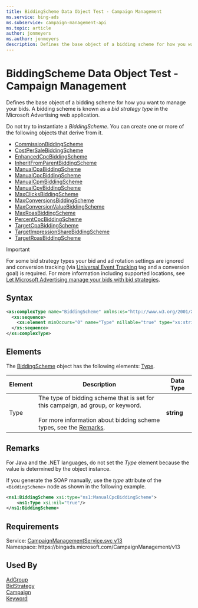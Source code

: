 ```yaml
---
title: BiddingScheme Data Object Test - Campaign Management
ms.service: bing-ads
ms.subservice: campaign-management-api
ms.topic: article
author: jonmeyers
ms.author: jonmeyers
description: Defines the base object of a bidding scheme for how you want to manage your bids.(test)
---
```

# BiddingScheme Data Object Test - Campaign Management
Defines the base object of a bidding scheme for how you want to manage your bids. A bidding scheme is known as a *bid strategy type* in the Microsoft Advertising web application.

Do not try to instantiate a *BiddingScheme*. You can create one or more of the following objects that derive from it.  

- [CommissionBiddingScheme](commissionbiddingscheme.md)
- [CostPerSaleBiddingScheme](costpersalebiddingscheme.md)  
- [EnhancedCpcBiddingScheme](enhancedcpcbiddingscheme.md)  
- [InheritFromParentBiddingScheme](inheritfromparentbiddingscheme.md)  
- [ManualCpaBiddingScheme](manualcpabiddingscheme.md)  
- [ManualCpcBiddingScheme](manualcpcbiddingscheme.md)  
- [ManualCpmBiddingScheme](manualcpmbiddingscheme.md)  
- [ManualCpvBiddingScheme](manualcpvbiddingscheme.md)  
- [MaxClicksBiddingScheme](maxclicksbiddingscheme.md)  
- [MaxConversionsBiddingScheme](maxconversionsbiddingscheme.md)  
- [MaxConversionValueBiddingScheme](maxconversionvaluebiddingscheme.md)
- [MaxRoasBiddingScheme](maxroasbiddingscheme.md)
- [PercentCpcBiddingScheme](percentcpcbiddingscheme.md)  
- [TargetCpaBiddingScheme](targetcpabiddingscheme.md)  
- [TargetImpressionShareBiddingScheme](targetimpressionsharebiddingscheme.md)  
- [TargetRoasBiddingScheme](targetroasbiddingscheme.md)  

> [!IMPORTANT] 
> For some bid strategy types your bid and ad rotation settings are ignored and conversion tracking (via [Universal Event Tracking](../guides/universal-event-tracking.md) tag and a conversion goal) is required. For more information including supported locations, see [Let Microsoft Advertising manage your bids with bid strategies](https://help.ads.microsoft.com/#apex/3/en/56786/1). 

## Syntax
```xml
<xs:complexType name="BiddingScheme" xmlns:xs="http://www.w3.org/2001/XMLSchema">
  <xs:sequence>
    <xs:element minOccurs="0" name="Type" nillable="true" type="xs:string" />
  </xs:sequence>
</xs:complexType>
```

## <a name="elements"></a>Elements

The [BiddingScheme](biddingscheme.md) object has the following elements: [Type](#type).

|Element|Description|Data Type|
|-----------|---------------|-------------|
|<a name="type"></a>Type|The type of bidding scheme that is set for this campaign, ad group, or keyword. <br/><br/>For more information about bidding scheme types, see the [Remarks](#remarks).|**string**|

## <a name="remarks"></a>Remarks
For Java and the .NET languages, do not set the *Type* element because the value is determined by the object instance.

If you generate the SOAP manually, use the *type* attribute of the `<BiddingScheme>` node as shown in the following example.

```xml
<ns1:BiddingScheme xsi:type="ns1:ManualCpcBiddingScheme">
    <ns1:Type xsi:nil="true"/>
</ns1:BiddingScheme>
```

## Requirements
Service: [CampaignManagementService.svc v13](https://campaign.api.bingads.microsoft.com/Api/Advertiser/CampaignManagement/v13/CampaignManagementService.svc)  
Namespace: https\://bingads.microsoft.com/CampaignManagement/v13  

## Used By
[AdGroup](adgroup.md)  
[BidStrategy](bidstrategy.md)  
[Campaign](campaign.md)  
[Keyword](keyword.md)  
